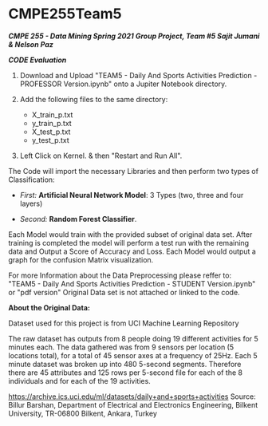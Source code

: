 # CMPE255Team5
***CMPE 255 - Data Mining Spring 2021 Group Project, Team #5
Sajit Jumani & Nelson Paz***

***CODE Evaluation***

1) Download and Upload "TEAM5 - Daily And Sports Activities Prediction - PROFESSOR Version.ipynb" onto a Jupiter Notebook directory. 
 
2) Add the following files to the same directory:
   -  X_train_p.txt
   -  y_train_p.txt
   -  X_test_p.txt
   -  y_test_p.txt
3) Left Click on Kernel. & then "Restart and Run All". 

The Code will import the necessary Libraries and then perform two types of Classification: 

  - _First:_ **Artificial Neural Network Model**: 3 Types (two, three and four layers)

  - _Second:_ **Random Forest Classifier**. 

Each Model would train with the provided subset of original data set. 
After training is completed the model will perform a test run with the remaining data and Output a Score of Accuracy and Loss. 
Each Model would output a graph for the confusion Matrix visualization. 

For more Information about the Data Preprocessing please reffer to: 
"TEAM5 - Daily And Sports Activities Prediction - STUDENT Version.ipynb" or "pdf version"
Original Data set is not attached or linked to the code. 

**About the Original Data:** 

Dataset used for this project is from UCI Machine Learning Repository

The raw dataset has outputs from 8 people doing 19 different activities for 5 minutes each.
The data gathered was from 9 sensors per location (5 locations total), for a total of 45 sensor 
axes at a frequency of 25Hz. Each 5 minute dataset was broken up into 480 5-second 
segments. Therefore there are 45 attributes and 125 rows per 5-second file for each of the 8 
individuals and for each of the 19 activities. 

https://archive.ics.uci.edu/ml/datasets/daily+and+sports+activities
Source:
Billur Barshan,
Department of Electrical and Electronics Engineering, Bilkent University, TR-06800 Bilkent, Ankara, Turkey
